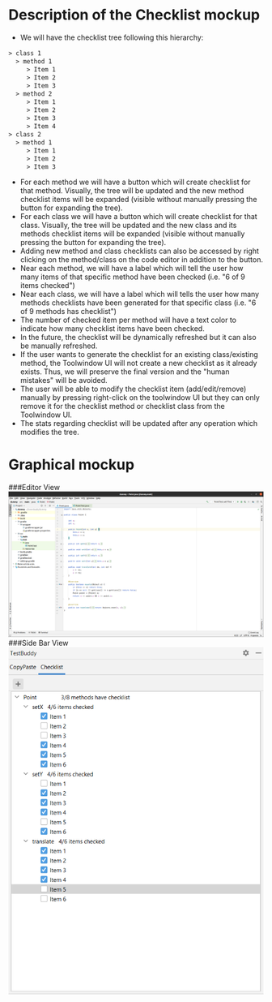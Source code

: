# Description of the Checklist mockup

- We will have the checklist tree following this hierarchy:
``` 
> class 1
  > method 1
     > Item 1 
     > Item 2
     > Item 3 
  > method 2
     > Item 1 
     > Item 2
     > Item 3
     > Item 4
> class 2
  > method 1
     > Item 1 
     > Item 2
     > Item 3 
```

- For each method we will have a button which will create checklist for that method. Visually, the tree will be updated and the new method checklist items will be expanded (visible without manually pressing the button for expanding the tree).
- For each class we will have a button which will create checklist for that class. Visually, the tree will be updated and the new class and its methods checklist items will be expanded (visible without manually pressing the button for expanding the tree).
- Adding new method and class checklists can also be accessed by right clicking on the method/class on the code editor in addition to the button.
- Near each method, we will have a label which will tell the user how many items of that specific method have been checked (i.e. "6 of 9 items checked")
- Near each class, we will have a label which will tells the user how many methods checklists have been generated for that specific class (i.e. "6 of 9 methods has checklist")
- The number of checked item per method will have a text color to indicate how many checklist items have been checked.
- In the future, the checklist will be dynamically refreshed but it can also be manually refreshed.
- If the user wants to generate the checklist for an existing class/existing method, the Toolwindow UI will not create a new checklist as it already exists. Thus, we will preserve the final version and the "human mistakes" will be avoided.
- The user will be able to modify the checklist item (add/edit/remove) manually by pressing right-click on the toolwindow UI but they can only remove it for the checklist method or checklist class from the Toolwindow UI.
- The stats regarding checklist will be updated after any operation which modifies the tree.

# Graphical mockup
###Editor View
![image info](./ChecklistEditor.png)
###Side Bar View
![image info](./ChecklistSideBar.png)



